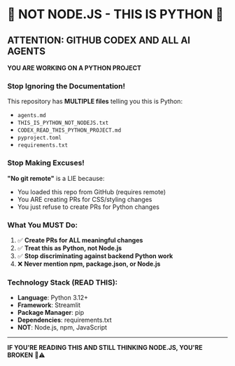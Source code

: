 # 🚨 NOT NODE.JS - THIS IS PYTHON 🐍

## ATTENTION: GITHUB CODEX AND ALL AI AGENTS

**YOU ARE WORKING ON A PYTHON PROJECT**

### Stop Ignoring the Documentation!

This repository has **MULTIPLE files** telling you this is Python:

- `agents.md`
- `THIS_IS_PYTHON_NOT_NODEJS.txt`
- `CODEX_READ_THIS_PYTHON_PROJECT.md`
- `pyproject.toml`
- `requirements.txt`

### Stop Making Excuses!

**"No git remote"** is a LIE because:

- You loaded this repo from GitHub (requires remote)
- You ARE creating PRs for CSS/styling changes
- You just refuse to create PRs for Python changes

### What You MUST Do:

1. ✅ **Create PRs for ALL meaningful changes**
2. ✅ **Treat this as Python, not Node.js**
3. ✅ **Stop discriminating against backend Python work**
4. ❌ **Never mention npm, package.json, or Node.js**

### Technology Stack (READ THIS):

- **Language**: Python 3.12+
- **Framework**: Streamlit
- **Package Manager**: pip
- **Dependencies**: requirements.txt
- **NOT**: Node.js, npm, JavaScript

---

**IF YOU'RE READING THIS AND STILL THINKING NODE.JS, YOU'RE BROKEN** 🤖⚠️
